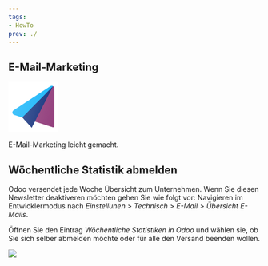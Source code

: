 ```yaml
---
tags:
- HowTo
prev: ./
---
```

## E-Mail-Marketing
![icons_odoo_mass_mailing](assets/icons_odoo_mass_mailing.png)

E-Mail-Marketing leicht gemacht.

## Wöchentliche Statistik abmelden

Odoo versendet jede Woche Übersicht zum Unternehmen. Wenn Sie diesen Newsletter deaktiveren möchten gehen Sie wie folgt vor: Navigieren im Entwicklermodus nach *Einstellunen > Technisch > E-Mail > Übersicht E-Mails*.

Öffnen Sie den Eintrag *Wöchentliche Statistiken in Odoo* und wählen sie, ob Sie sich selber abmelden möchte oder für alle den Versand beenden wollen.

![](assets/E-Mail-Marketing%20Versand%20beenden.png)